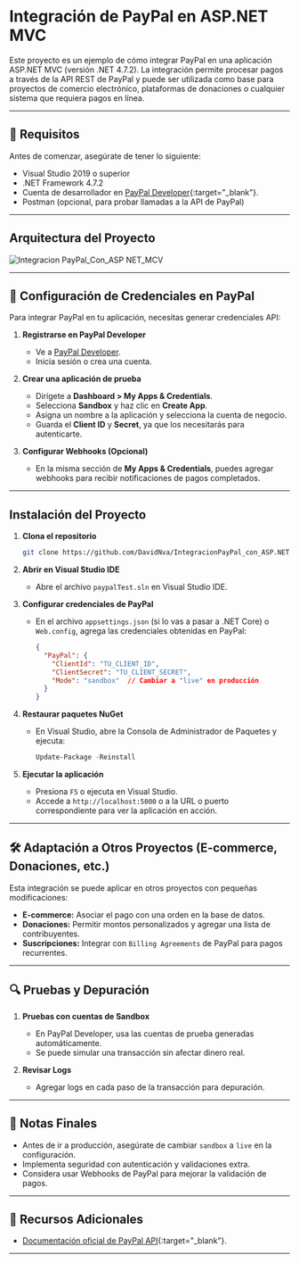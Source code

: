 # Integración de PayPal en ASP.NET MVC

Este proyecto es un ejemplo de cómo integrar PayPal en una aplicación ASP.NET MVC (versión .NET 4.7.2). La integración permite procesar pagos a través de la API REST de PayPal y puede ser utilizada como base para proyectos de comercio electrónico, plataformas de donaciones o cualquier sistema que requiera pagos en línea.

---

## 🚀 Requisitos

Antes de comenzar, asegúrate de tener lo siguiente:

- Visual Studio 2019 o superior
- .NET Framework 4.7.2
- Cuenta de desarrollador en [PayPal Developer](https://developer.paypal.com/){:target="_blank"}.
- Postman (opcional, para probar llamadas a la API de PayPal)
---

## Arquitectura del Proyecto

![Integracion PayPal_Con_ASP NET_MCV](https://github.com/user-attachments/assets/cc29e72a-3fe2-4eb0-9347-11c31a0acf69)

---

## 🔑 Configuración de Credenciales en PayPal

Para integrar PayPal en tu aplicación, necesitas generar credenciales API:

1. **Registrarse en PayPal Developer**  
   - Ve a [PayPal Developer](https://developer.paypal.com/).
   - Inicia sesión o crea una cuenta.

2. **Crear una aplicación de prueba**  
   - Dirígete a **Dashboard > My Apps & Credentials**.
   - Selecciona **Sandbox** y haz clic en **Create App**.
   - Asigna un nombre a la aplicación y selecciona la cuenta de negocio.
   - Guarda el **Client ID** y **Secret**, ya que los necesitarás para autenticarte.

3. **Configurar Webhooks (Opcional)**  
   - En la misma sección de **My Apps & Credentials**, puedes agregar webhooks para recibir notificaciones de pagos completados.

---

## Instalación del Proyecto

1. **Clona el repositorio**
   ```bash
   git clone https://github.com/DavidNva/IntegracionPayPal_con_ASP.NET_MVC
   ```

2. **Abrir en Visual Studio IDE**  
   - Abre el archivo `paypalTest.sln` en Visual Studio IDE.

3. **Configurar credenciales de PayPal**  
   - En el archivo `appsettings.json` (si lo vas a pasar a .NET Core) o `Web.config`, agrega las credenciales obtenidas en PayPal:
     ```json
     {
       "PayPal": {
         "ClientId": "TU_CLIENT_ID",
         "ClientSecret": "TU_CLIENT_SECRET",
         "Mode": "sandbox"  // Cambiar a "live" en producción
       }
     }
     ```

4. **Restaurar paquetes NuGet**  
   - En Visual Studio, abre la Consola de Administrador de Paquetes y ejecuta:
     ```powershell
     Update-Package -Reinstall
     ```

5. **Ejecutar la aplicación**  
   - Presiona `F5` o ejecuta en Visual Studio.
   - Accede a `http://localhost:5000` o a la URL o puerto correspondiente para ver la aplicación en acción.

---

## 🛠️ Adaptación a Otros Proyectos (E-commerce, Donaciones, etc.)

Esta integración se puede aplicar en otros proyectos con pequeñas modificaciones:

- **E-commerce:** Asociar el pago con una orden en la base de datos.
- **Donaciones:** Permitir montos personalizados y agregar una lista de contribuyentes.
- **Suscripciones:** Integrar con `Billing Agreements` de PayPal para pagos recurrentes.

---

## 🔍 Pruebas y Depuración

1. **Pruebas con cuentas de Sandbox**  
   - En PayPal Developer, usa las cuentas de prueba generadas automáticamente.
   - Se puede simular una transacción sin afectar dinero real.

2. **Revisar Logs**  
   - Agregar logs en cada paso de la transacción para depuración.

---

## 📢 Notas Finales

- Antes de ir a producción, asegúrate de cambiar `sandbox` a `live` en la configuración.
- Implementa seguridad con autenticación y validaciones extra.
- Considera usar Webhooks de PayPal para mejorar la validación de pagos.

---

## 📌 Recursos Adicionales

- [Documentación oficial de PayPal API](https://developer.paypal.com/docs/api/overview/){:target="_blank"}.
---

